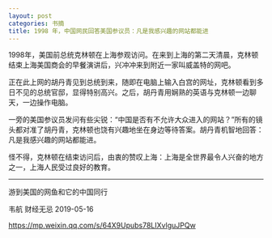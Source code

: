 ```yaml
---
layout: post
categories: 书摘
title: 1998 年，中国网民回答美国参议员：凡是我感兴趣的网站都能进
---
```


1998年，美国前总统克林顿在上海参观访问。在来到上海的第二天清晨，克林顿结束上海美国商会的早餐演讲后，兴冲冲来到附近一家叫威盖特的网吧。

正在此上网的胡丹青见到总统到来，随即在电脑上输入白宫的网址，克林顿看到多日不见的总统官邸，显得特别高兴。之后，胡丹青用娴熟的英语与克林顿一边聊天，一边操作电脑。

一旁的美国参议员发问有些尖锐：“中国是否有不允许大众进入的网站？”所有的镜头都对准了胡丹青，克林顿也饶有兴趣地坐在身边等待答案。胡丹青机智地回答：凡是我感兴趣的网站都能进。

怪不得，克林顿在结束访问后，由衷的赞叹上海：上海是全世界最令人兴奋的地方之一，上海人民受过良好的教育。

---

游到美国的网鱼和它的中国同行

韦航  财经无忌  2019-05-16

https://mp.weixin.qq.com/s/64X9Upubs78LIXvlguJPQw
